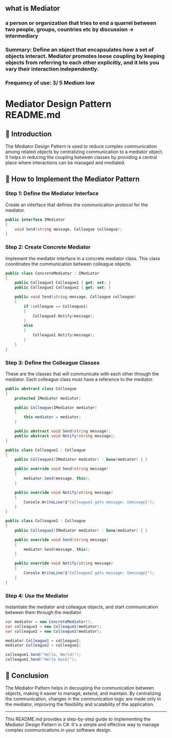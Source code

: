 ﻿## what is Mediator
### a person or organization that tries to end a quarrel between two people, groups, countries etc by discussion  →  intermediary 
 
 
### Summary:  Define an object that encapsulates how a set of objects interact. Mediator promotes loose coupling by keeping objects  from referring  to each other explicitly, and it lets you vary their interaction independently.


### Frequency of use: 3/ 5 Medium low


 # Mediator Design Pattern README.md

## 📘 Introduction
The Mediator Design Pattern is used to reduce complex communication among related objects by centralizing communication to a mediator object. It helps in reducing the coupling between classes by providing a central place where interactions can be managed and mediated.

## 🚀 How to Implement the Mediator Pattern

### Step 1: Define the Mediator Interface
Create an interface that defines the communication protocol for the mediator.

```csharp
public interface IMediator
{
    void Send(string message, Colleague colleague);
}
```

### Step 2: Create Concrete Mediator
Implement the mediator interface in a concrete mediator class. This class coordinates the communication between colleague objects.

```csharp
public class ConcreteMediator : IMediator
{
    public Colleague1 Colleague1 { get; set; }
    public Colleague2 Colleague2 { get; set; }

    public void Send(string message, Colleague colleague)
    {
        if (colleague == Colleague1)
        {
            Colleague2.Notify(message);
        }
        else
        {
            Colleague1.Notify(message);
        }
    }
}
```

### Step 3: Define the Colleague Classes
These are the classes that will communicate with each other through the mediator. Each colleague class must have a reference to the mediator.

```csharp
public abstract class Colleague
{
    protected IMediator mediator;

    public Colleague(IMediator mediator)
    {
        this.mediator = mediator;
    }

    public abstract void Send(string message);
    public abstract void Notify(string message);
}

public class Colleague1 : Colleague
{
    public Colleague1(IMediator mediator) : base(mediator) { }

    public override void Send(string message)
    {
        mediator.Send(message, this);
    }

    public override void Notify(string message)
    {
        Console.WriteLine($"Colleague1 gets message: {message}");
    }
}

public class Colleague2 : Colleague
{
    public Colleague2(IMediator mediator) : base(mediator) { }

    public override void Send(string message)
    {
        mediator.Send(message, this);
    }

    public override void Notify(string message)
    {
        Console.WriteLine($"Colleague2 gets message: {message}");
    }
}
```

### Step 4: Use the Mediator
Instantiate the mediator and colleague objects, and start communication between them through the mediator.

```csharp
var mediator = new ConcreteMediator();
var colleague1 = new Colleague1(mediator);
var colleague2 = new Colleague2(mediator);

mediator.Colleague1 = colleague1;
mediator.Colleague2 = colleague2;

colleague1.Send("Hello, World!");
colleague2.Send("Hello back!");
```

## 🌟 Conclusion
The Mediator Pattern helps in decoupling the communication between objects, making it easier to manage, extend, and maintain. By centralizing the communication, changes in the communication logic are made only in the mediator, improving the flexibility and scalability of the application.

---

This README.md provides a step-by-step guide to implementing the Mediator Design Pattern in C#. It's a simple and effective way to manage complex communications in your software design.